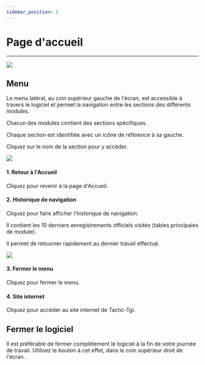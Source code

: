```yaml
---
sidebar_position: 2
---
```


# Page d'accueil

---

![](https://t9017115504.p.clickup-attachments.com/t9017115504/1f71c5cd-4b29-4039-99bf-6c873c4c6916/Page%20Accueil%20-%20Menu.png)

## Menu

Le menu latéral, au coin supérieur gauche de l'écran, est accessible à travers le logiciel et permet la navigation entre les sections des différents modules.

Chacun des modules contient des sections spécifiques.

Chaque section est identifiée avec un icône de référence à sa gauche.

Cliquez sur le nom de la section pour y accéder.

![](https://t9017115504.p.clickup-attachments.com/t9017115504/dc0b59b0-ef51-4e2c-9c45-4e53fa2f9aaa/Screenshot%202024-06-05%20at%203.31.57%E2%80%AFPM.png)

#### 1\. Retour à l'Accueil

Cliquez pour revenir à la page d'Accueil.

#### 2\. Historique de navigation

Cliquez pour faire afficher l'historique de navigation.

Il contient les 10 derniers enregistrements officiels visités (tables principales de module).

Il permet de retourner rapidement au dernier travail effectué.

![](https://t9017115504.p.clickup-attachments.com/t9017115504/b4220ff0-7627-4be7-988a-8db2e049b568/image.png)

#### 3\. Fermer le menu

Cliquez pour fermer le menu.

#### 4\. Site internet

Cliquez pour accéder au site internet de Tactic-Tgi.

## Fermer le logiciel

Il est préférable de fermer complètement le logiciel à la fin de votre journée de travail. Utilisez le bouton à cet effet, dans le coin supérieur droit de l'écran.
